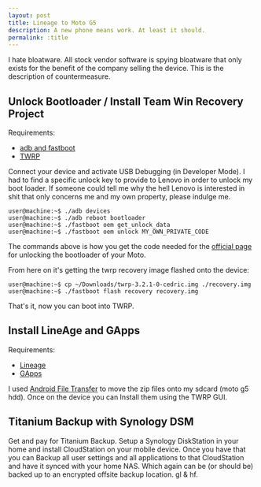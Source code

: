 ```yaml
---
layout: post
title: Lineage to Moto G5
description: A new phone means work. At least it should.
permalink: :title
---
```


I hate bloatware. All stock vendor software is spying bloatware that only exists for the benefit of the company selling the device. This is the description of countermeasure.

## Unlock Bootloader / Install Team Win Recovery Project

Requirements:
  * [adb and fastboot](https://developer.android.com/studio/releases/platform-tools)
  * [TWRP](https://twrp.me/Devices/)

Connect your device and activate USB Debugging (in Developer Mode).
I had to find a specific unlock key to provide to Lenovo in order to unlock my boot loader. If someone could tell me why the hell Lenovo is interested in shit that only concerns me and my own property, please indulge me.

```
user@machine:~$ ./adb devices
user@machine:~$ ./adb reboot bootloader
user@machine:~$ ./fastboot oem get_unlock_data
user@machine:~$ ./fastboot oem unlock MY_OWN_PRIVATE_CODE
```
The commands above is how you get the code needed for the [official page](https://motorola-global-portal.custhelp.com/app/standalone/bootloader/unlock-your-device-b/session/L3RpbWUvMTUyMTAyMTY4MC9zaWQvZlVSckg1SXJna1dyUlI5dE1CTTBmVmM4Z1NLckJwdTN3UnJMRlJ0R0F0Y29oakFSUEtoeEtxUEJrQ2g1b1VBOEFWalk4V2l0SV9FODVlNWhMV2NXeGIlN0VxWV9iMVVoMFpzS01CS1F5M3hpOUE0QmJGNms0XyU3RWlRZyUyMSUyMS9wdGEvMQ==) for unlocking the bootloader of your Moto.

From here on it's getting the twrp recovery image flashed onto the device:
```
user@machine:~$ cp ~/Downloads/twrp-3.2.1-0-cedric.img ./recovery.img
user@machine:~$ ./fastboot flash recovery recovery.img
```

That's it, now you can boot into TWRP.

## Install LineAge and GApps
Requirements:
  * [Lineage](https://download.lineageos.org/)
  * [GApps](http://opengapps.org/)

I used [Android File Transfer](https://www.android.com/filetransfer/) to move the zip files onto my sdcard (moto g5 hdd). Once on the device you can Install them using the TWRP GUI.

## Titanium Backup with Synology DSM

Get and pay for Titanium Backup. Setup a Synology DiskStation in your home and install CloudStation on your mobile device. Once you have that you can Backup all user settings and all applications to that CloudStation and have it synced with your home NAS. Which again can be (or should be) backed up to an encrypted offsite backup location. gl & hf.
